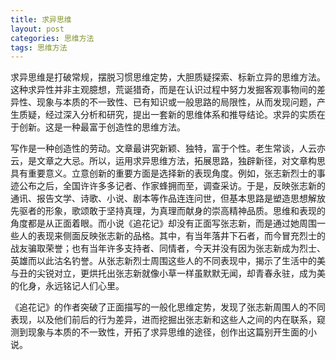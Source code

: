 ```yaml
---
title: 求异思维
layout: post
categories: 思维方法
tags: 思维方法
---
```


求异思维是打破常规，摆脱习惯思维定势，大胆质疑探索、标新立异的思维方法。这种求异性并非主观臆想，荒诞猎奇，而是在认识过程中努力发掘客观事物间的差异性、现象与本质的不一致性、已有知识或一般思路的局限性，从而发现问题，产生质疑，经过深入分析和研究，提出一套新的思维体系和推导结论。求异的实质在于创新。这是一种最富于创造性的思维方法。

写作是一种创造性的劳动。文章最讲究新颖、独特，富于个性。老生常谈，人云亦云，是文章之大忌。所以，运用求异思维方法，拓展思路，独辟新径，对文章构思具有重要意义。立意创新的重要方面是选择新的表现角度。例如，张志新烈士的事迹公布之后，全国许许多多记者、作家蜂拥而至，调查采访。于是，反映张志新的通讯、报告文学、诗歌、小说、剧本等作品连连问世，但基本思路是塑造思想解放先驱者的形象，歌颂敢于坚持真理，为真理而献身的崇高精神品质。思维和表现的角度都是从正面着眼。而小说《追花记》却没有正面写张志新，而是通过她周围一些人的表现来侧面反映张志新的品格。其中，有当年落井下石者，而今冒充烈士的战友骗取荣誉；也有当年许多支持者、同情者，今天并没有因为张志新成为烈士、英雄而以此沽名钓誉。从张志新烈士周围这些人的不同表现中，揭示了生活中的美与丑的尖锐对立，更烘托出张志新就像小草一样虽默默无闻，却青春永驻，成为美的化身，永远铭记人们心里。

《追花记》的作者突破了正面描写的一般化思维定势，发现了张志新周围人的不同表现，以及他们前后的行为差异，进而挖掘出张志新和这些人之间的内在联系，窥测到现象与本质的不一致性，开拓了求异思维的途径，创作出这篇别开生面的小说。 